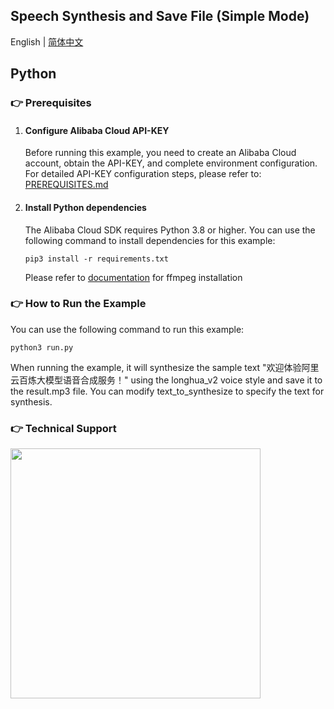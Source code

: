 ## Speech Synthesis and Save File (Simple Mode)

English | [简体中文](./README.md)

## Python

### :point_right: Prerequisites

1. #### Configure Alibaba Cloud API-KEY

    Before running this example, you need to create an Alibaba Cloud account, obtain the API-KEY, and complete environment configuration. For detailed API-KEY configuration steps, please refer to: [PREREQUISITES.md](../../../../PREREQUISITES.md)

1. #### Install Python dependencies

    The Alibaba Cloud SDK requires Python 3.8 or higher. You can use the following command to install dependencies for this example:
    ```commandline
    pip3 install -r requirements.txt
    ```
    Please refer to [documentation](https://github.com/kkroening/ffmpeg-python) for ffmpeg installation

### :point_right: How to Run the Example
You can use the following command to run this example:

```commandline
python3 run.py
```

When running the example, it will synthesize the sample text "欢迎体验阿里云百炼大模型语音合成服务！" using the longhua_v2 voice style and save it to the result.mp3 file. You can modify text_to_synthesize to specify the text for synthesis.

[comment]: # (technical support of the sample)
### :point_right: Technical Support
<img src="https://dashscope.oss-cn-beijing.aliyuncs.com/samples/audio/group-en.png" width="400"/>